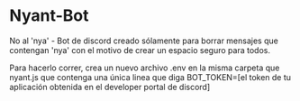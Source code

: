 # Nyant-Bot
 No al 'nya' - Bot de discord creado sólamente para borrar mensajes que contengan 'nya' con el motivo de crear un espacio seguro para todos.
 
 Para hacerlo correr, crea un nuevo archivo .env en la misma carpeta que nyant.js que contenga una única linea que diga BOT_TOKEN=[el token de tu aplicación obtenida en el developer portal de discord]

